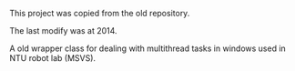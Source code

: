 This project was copied from the old repository.

The last modify was at 2014.

A old wrapper class for dealing with multithread tasks in windows used in NTU robot lab (MSVS).


